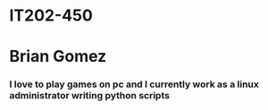 # IT202-450
# Brian Gomez
### I love to play games on pc and I currently work as a linux administrator writing python scripts
